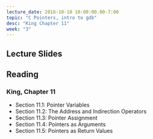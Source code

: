 ```yaml
---
lecture_date: 2016-10-10 10:00:00.00-7:00
topic: "C Pointers, intro to gdb"
desc: "King Chapter 11"
week: "3"
---
```


## Lecture Slides

## Reading

### King, Chapter 11

* Section 11.1: Pointer Variables
* Section 11.2: The Address and Indirection Operators
* Section 11.3: Pointer Assignment
* Section 11.4: Pointers as Arguments
* Section 11.5: Pointers as Return Values